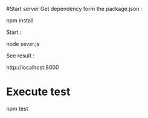 #Start server
Get dependency form the package.json :

npm install

Start :

node sever.js

See result :

http://localhost:8000

# Execute test
npm test